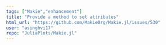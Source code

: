 ```yaml
---
tags: ["Makie","enhancement"]
title: "Provide a method to set attributes"
html_url: "https://github.com/MakieOrg/Makie.jl/issues/530"
user: "asinghvi17"
repo: "JuliaPlots/Makie.jl"
---
```


